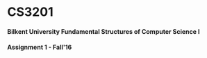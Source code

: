 # CS3201

#### Bilkent University Fundamental Structures of Computer Science I
#### Assignment 1 - Fall'16
